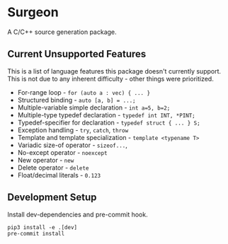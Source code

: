 # Surgeon

A C/C++ source generation package.

## Current Unsupported Features

This is a list of language features this package doesn't currently support.
This is not due to any inherent difficulty - other things were prioritized.

- For-range loop - `for (auto a : vec) { ... }`
- Structured binding - `auto [a, b] = ...;`
- Multiple-variable simple declaration - `int a=5, b=2;`
- Multiple-type typedef declaration - `typedef int INT, *PINT;`
- Typedef-specifier for declaration - `typedef struct { ... } S;`
- Exception handling - `try`, `catch`, `throw`
- Template and template specialization - `template <typename T>`
- Variadic size-of operator - `sizeof...`,
- No-except operator - `noexcept`
- New operator - `new`
- Delete operator - `delete`
- Float/decimal literals - `0.123`

## Development Setup

Install dev-dependencies and pre-commit hook.

```
pip3 install -e .[dev]
pre-commit install
```
